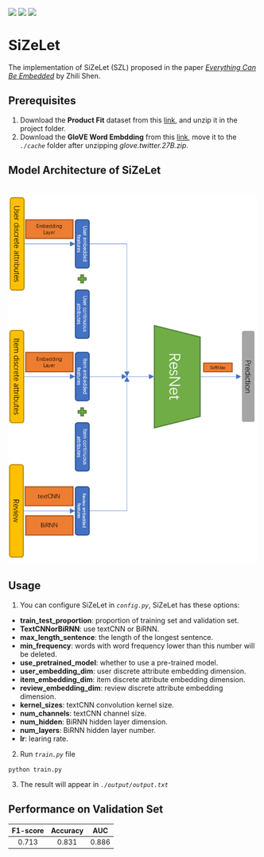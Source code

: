 ![](https://img.shields.io/badge/pytorch-1.7.0-orange.svg) ![](https://img.shields.io/badge/sklearn-0.24.2-brightgreen.svg) ![](https://img.shields.io/badge/pandas-1.1.5-blue.svg)

# SiZeLet
The implementation of SiZeLet (SZL) proposed in the paper [*Everything Can Be Embedded*](https://github.com/ZhiliShen/SiZeLet/blob/main/paper/Everything%20Can%20Be%20Embedded.pdf) by Zhili Shen.

## Prerequisites
1. Download the **Product Fit** dataset from this [link](https://cs.nju.edu.cn/liyf/aml21/product_fit.zip), and unzip it in the project folder.
2. Download the **GloVE Word Embdding** from this [link](https://apache-mxnet.s3.cn-north-1.amazonaws.com.cn/gluon/embeddings/glove/glove.twitter.27B.zip), move it to the *`./cache`* folder after unzipping *glove.twitter.27B.zip*.

## Model Architecture of SiZeLet
<br>
<img src="images/SiZeLet.png" width="500"/>
<br>

## Usage
1. You can configure SiZeLet in *`config.py`*, SiZeLet has these options:
* **train_test_proportion**: proportion of training set and validation set.
* **TextCNNorBiRNN**: use textCNN or BiRNN.
* **max_length_sentence**: the length of the longest sentence.
* **min_frequency**: words with word frequency lower than this number will be deleted.
* **use_pretrained_model**: whether to use a pre-trained model.
* **user_embedding_dim**: user discrete attribute embedding dimension.
* **item_embedding_dim**: item discrete attribute embedding dimension.
* **review_embedding_dim**: review discrete attribute embedding dimension.
* **kernel_sizes**: textCNN convolution kernel size.
* **num_channels**: textCNN channel size.
* **num_hidden**: BiRNN hidden layer dimension.
* **num_layers**: BiRNN hidden layer number.
* **lr**: learing rate.
2. Run *`train.py`* file 
```
python train.py
```
3. The result will appear in *`./output/output.txt`* 

## Performance on Validation Set
F1-score | Accuracy |  AUC  |
|:--------:|:--------:|:-----:|
| 0.713    | 0.831   |   0.886  |

